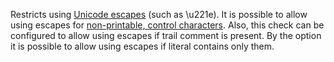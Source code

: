 Restricts using [Unicode
escapes](https://docs.oracle.com/javase/specs/jls/se11/html/jls-3.html#jls-3.3)
(such as \u221e). It is possible to allow using escapes for
[non-printable, control
characters](https://en.wiktionary.org/wiki/Appendix:Control_characters).
Also, this check can be configured to allow using escapes if trail
comment is present. By the option it is possible to allow using escapes
if literal contains only them.
